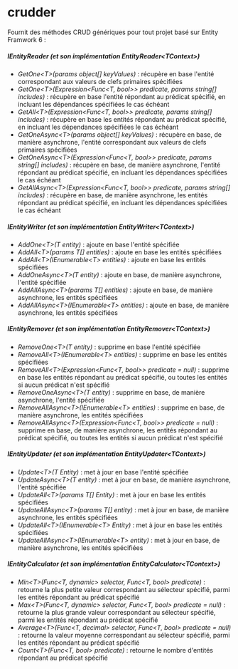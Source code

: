 # crudder

<p>Fournit des méthodes CRUD génériques pour tout projet basé sur Entity Framwork 6 :</p>
<h5>IEntityReader (et son implémentation <em>EntityReader&lt;TContext&gt;</em>)</h5>
<ul>
  <li><em>GetOne&lt;T&gt;(params object[] keyValues)</em> : récupère en base l'entité correspondant aux valeurs de clefs primaires spécifiées</li>
  <li><em>GetOne&lt;T&gt;(Expression&lt;Func&lt;T, bool&gt;&gt; predicate, params string[] includes)</em> : récupère en base l'entité répondant au prédicat spécifié, en incluant les dépendances spécifiées le cas échéant</li>
  <li><em>GetAll&lt;T&gt;(Expression&lt;Func&lt;T, bool&gt;&gt; predicate, params string[] includes)</em> : récupère en base les entités répondant au prédicat spécifié, en incluant les dépendances spécifiées le cas échéant</li>
  <li><em>GetOneAsync&lt;T&gt;(params object[] keyValues)</em> : récupère en base, de manière asynchrone, l'entité correspondant aux valeurs de clefs primaires spécifiées</li>
  <li><em>GetOneAsync&lt;T&gt;(Expression&lt;Func&lt;T, bool&gt;&gt; predicate, params string[] includes)</em> : récupère en base, de manière asynchrone, l'entité répondant au prédicat spécifié, en incluant les dépendances spécifiées le cas échéant</li>
  <li><em>GetAllAsync&lt;T&gt;(Expression&lt;Func&lt;T, bool&gt;&gt; predicate, params string[] includes)</em> : récupère en base, de manière asynchrone, les entités répondant au prédicat spécifié, en incluant les dépendances spécifiées le cas échéant</li>
</ul>

<h5>IEntityWriter (et son implémentation <em>EntityWriter&lt;TContext&gt;</em>)</h5>
<ul>
  <li><em>AddOne&lt;T&gt;(T entity)</em> : ajoute en base l'entité spécifiée</li>
  <li><em>AddAll&lt;T&gt;(params T[] entities)</em> : ajoute en base les entités spécifiées</li>
  <li><em>AddAll&lt;T&gt;(IEnumerable&lt;T&gt; entities)</em> : ajoute en base les entités spécifiées</li>
  <li><em>AddOneAsync&lt;T&gt;(T entity)</em> : ajoute en base, de manière asynchrone, l'entité spécifiée</li>
  <li><em>AddAllAsync&lt;T&gt;(params T[] entities)</em> : ajoute en base, de manière asynchrone, les entités spécifiées</li>
  <li><em>AddAllAsync&lt;T&gt;(IEnumerable&lt;T&gt; entities)</em> : ajoute en base, de manière asynchrone, les entités spécifiées</li>
</ul>

<h5>IEntityRemover (et son implémentation <em style="letter-spacing: 0.0px;">EntityRemover&lt;TContext&gt;</em>)</h5>
<ul>
  <li><em>RemoveOne&lt;T&gt;(T entity)</em> : supprime en base l'entité spécifiée</li>
  <li><em>RemoveAll&lt;T&gt;(IEnumerable&lt;T&gt; entities)</em> : supprime en base les entités spécifiées</li>
  <li><em>RemoveAll&lt;T&gt;(Expression&lt;Func&lt;T, bool&gt;&gt; predicate = null)</em> : supprime en base les entités répondant au prédicat spécifié, ou toutes les entités si aucun prédicat n'est spécifié</li>
  <li><em>RemoveOneAsync&lt;T&gt;(T entity)</em> : supprime en base, de manière asynchrone, l'entité spécifiée</li>
  <li><em>RemoveAll<em>Async</em>&lt;T&gt;(IEnumerable&lt;T&gt; entities)</em> : supprime en base, de manière asynchrone, les entités spécifiées</li>
  <li><em>RemoveAll<em>Async</em>&lt;T&gt;(Expression&lt;Func&lt;T, bool&gt;&gt; predicate = null)</em> : supprime en base, de manière asynchrone, les entités répondant au prédicat spécifié, ou toutes les entités si aucun prédicat n'est spécifié</li>
</ul>

<h5>IEntityUpdater (et son implémentation <em style="letter-spacing: 0.0px;">EntityUpdater&lt;TContext&gt;</em>)</h5>
<ul>
  <li><em>Update&lt;T&gt;(T Entity)</em> : met à jour en base l'entité spécifiée</li>
  <li><em>UpdateAsync&lt;T&gt;(T entity)</em> : met à jour en base, de manière asynchrone, l'entité spécifiée</li>
  <li><em>UpdateAll&lt;T&gt;(params T[] Entity)</em></strong> : met à jour en base les entités spécifiées</li>
  <li><em>UpdateAllAsync&lt;T&gt;(params T[] entity)</em> : met à jour en base, de manière asynchrone, les entités spécifiées</li>
  <li><em>UpdateAll&lt;T&gt;(IEnumerable&lt;T&gt; Entity)</em> : met à jour en base les entités spécifiées</li>
  <li><em>UpdateAllAsync&lt;T&gt;(IEnumerable&lt;T&gt; entity)</em> : met à jour en base, de manière asynchrone, les entités spécifiées</li>
</ul>

<h5>IEntityCalculator (et son implémentation <em>EntityCalculator&lt;TContext&gt;</em>)</h5>
<ul>
  <li><em>Min&lt;T&gt;(Func&lt;T, dynamic&gt; selector, Func&lt;T, bool&gt; predicate)</em> : retourne la plus petite valeur correspondant au sélecteur spécifié, parmi les entités répondant au prédicat spécifié</li>
  <li><em>Max&lt;T&gt;(Func&lt;T, dynamic&gt; selector, Func&lt;T, bool&gt; predicate = null)</em> : retourne la plus grande valeur correspondant au sélecteur spécifié, parmi les entités répondant au prédicat spécifié</li>
  <li><em>Average&lt;T&gt;(Func&lt;T, decimal&gt; selector, Func&lt;T, bool&gt; predicate = null)</em> : retourne la valeur moyenne correspondant au sélecteur spécifié, parmi les entités répondant au prédicat spécifié</li>
  <li><em>Count&lt;T&gt;(Func&lt;T, bool&gt; predicate)</em> : retourne le nombre d'entités répondant au prédicat spécifié</li>
</ul>
